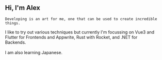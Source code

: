 ## Hi, I'm Alex

`Developing is an art for me, one that can be used to create incredible things.`

I like to try out various techniques but currently I'm focussing on Vue3 and Flutter for Frontends and Appwrite, Rust with Rocket, and .NET for Backends.  
<br />
I am also learning Japanese.  

<!--
**Traijan1/Traijan1** is a ✨ _special_ ✨ repository because its `README.md` (this file) appears on your GitHub profile.

Here are some ideas to get you started:

- 🔭 I’m currently working on ...
- 🌱 I’m currently learning ...
- 👯 I’m looking to collaborate on ...
- 🤔 I’m looking for help with ...
- 💬 Ask me about ...
- 📫 How to reach me: ...
- 😄 Pronouns: ...
- ⚡ Fun fact: ...
-->

